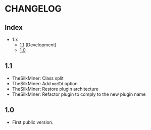 # CHANGELOG

## Index
- 1.x
  - [1.1](https://github.com/TheSilkMiner/Translation-Check-Plugin/blob/master/CHANGELOG.md#1.1) (Development)
  - [1.0](https://github.com/TheSilkMiner/Translation-Check-Plugin/blob/master/CHANGELOG.md#1.0)

## 1.1

* TheSilkMiner: Class split
* TheSilkMiner: Add `modId` option
* TheSilkMiner: Restore plugin architecture
* TheSilkMiner: Refactor plugin to comply to the new plugin name

## 1.0

* First public version.
